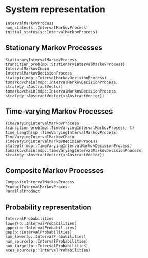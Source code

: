 # System representation

```@docs
IntervalMarkovProcess
num_states(s::IntervalMarkovProcess)
initial_states(s::IntervalMarkovProcess)
```

## Stationary Markov Processes
```@docs
StationaryIntervalMarkovProcess
transition_prob(mp::StationaryIntervalMarkovProcess)
IntervalMarkovChain
IntervalMarkovDecisionProcess
stateptr(mdp::IntervalMarkovDecisionProcess)
tomarkovchain(mdp::IntervalMarkovDecisionProcess, strategy::AbstractVector)
tomarkovchain(mdp::IntervalMarkovDecisionProcess, strategy::AbstractVector{<:AbstractVector})
```

## Time-varying Markov Processes
```@docs
TimeVaryingIntervalMarkovProcess
transition_prob(mp::TimeVaryingIntervalMarkovProcess, t)
time_length(mp::TimeVaryingIntervalMarkovProcess)
TimeVaryingIntervalMarkovChain
TimeVaryingIntervalMarkovDecisionProcess
stateptr(mdp::TimeVaryingIntervalMarkovDecisionProcess)
tomarkovchain(mdp::TimeVaryingIntervalMarkovDecisionProcess, strategy::AbstractVector{<:AbstractVector})
```

## Composite Markov Processes
```@docs
CompositeIntervalMarkovProcess
ProductIntervalMarkovProcess
ParallelProduct
```

## Probability representation
```@docs
IntervalProbabilities
lower(p::IntervalProbabilities)
upper(p::IntervalProbabilities)
gap(p::IntervalProbabilities)
sum_lower(p::IntervalProbabilities)
num_source(p::IntervalProbabilities)
num_target(p::IntervalProbabilities)
axes_source(p::IntervalProbabilities)
```
